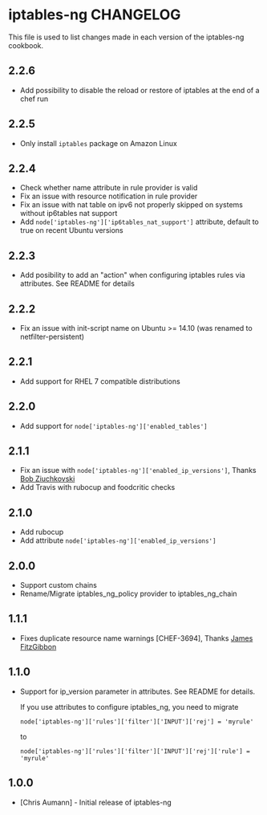 iptables-ng CHANGELOG
=====================

This file is used to list changes made in each version of the iptables-ng cookbook.

2.2.6
-----

- Add possibility to disable the reload or restore of iptables at the end of a chef run

2.2.5
-----

- Only install `iptables` package on Amazon Linux

2.2.4
-----

- Check whether name attribute in rule provider is valid
- Fix an issue with resource notification in rule provider
- Fix an issue with nat table on ipv6 not properly skipped on systems without ip6tables nat support
- Add `node['iptables-ng']['ip6tables_nat_support']` attribute, default to true on recent Ubuntu
  versions

2.2.3
-----

- Add posibility to add an "action" when configuring iptables rules via attributes. See README for
  details

2.2.2
-----

- Fix an issue with init-script name on Ubuntu >= 14.10 (was renamed to netfilter-persistent)

2.2.1
-----

- Add support for RHEL 7 compatible distributions


2.2.0
-----

- Add support for `node['iptables-ng']['enabled_tables']`


2.1.1
-----

- Fix an issue with `node['iptables-ng']['enabled_ip_versions']`, Thanks [Bob Ziuchkovski](https://github.com/ziuchkovski)
- Add Travis with rubocup and foodcritic checks

2.1.0
-----

- Add rubocup
- Add attribute `node['iptables-ng']['enabled_ip_versions']`


2.0.0
-----

- Support custom chains
- Rename/Migrate iptables\_ng\_policy provider to iptables\_ng\_chain

1.1.1
-----

- Fixes duplicate resource name warnings [CHEF-3694], Thanks [James FitzGibbon](http://github.com/jf647)

1.1.0
-----

- Support for ip\_version parameter in attributes. See README for details.

  If you use attributes to configure iptables\_ng, you need to migrate

  ```node['iptables-ng']['rules']['filter']['INPUT']['rej'] = 'myrule'```

  to

  ```node['iptables-ng']['rules']['filter']['INPUT']['rej']['rule'] = 'myrule'```


1.0.0
-----
- [Chris Aumann] - Initial release of iptables-ng
